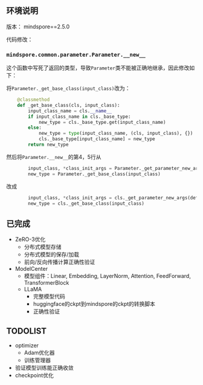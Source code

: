 ## 环境说明

版本： mindspore==2.5.0

代码修改：

### `mindspore.common.parameter.Parameter.__new__`

这个函数中写死了返回的类型，导致`Parameter`类不能被正确地继承，因此修改如下：

将`Parameter._get_base_class(input_class)`改为：

```python
    @classmethod
    def _get_base_class(cls, input_class):
        input_class_name = cls.__name__
        if input_class_name in cls._base_type:
            new_type = cls._base_type.get(input_class_name)
        else:
            new_type = type(input_class_name, (cls, input_class), {})
            cls._base_type[input_class_name] = new_type
        return new_type
```

然后将`Parameter.__new__`的第4，5行从

```python
        input_class, *class_init_args = Parameter._get_parameter_new_args(default_input, rc, init_param)
        new_type = Parameter._get_base_class(input_class)
```

改成

```python
        input_class, *class_init_args = cls._get_parameter_new_args(default_input, rc, init_param)
        new_type = cls._get_base_class(input_class)
```

## 已完成

- ZeRO-3优化
    - 分布式模型存储
    - 分布式模型的保存/加载
    - 前向/反向传播计算正确性验证
- ModelCenter
    - 模型组件：Linear, Embedding, LayerNorm, Attention, FeedForward, TransformerBlock
    - LLaMA
        - 完整模型代码
        - huggingface的ckpt到mindspore的ckpt的转换脚本
        - 正确性验证

## TODOLIST

- optimizer
    - Adam优化器
    - 训练管理器
- 验证模型训练能正确收敛
- checkpoint优化